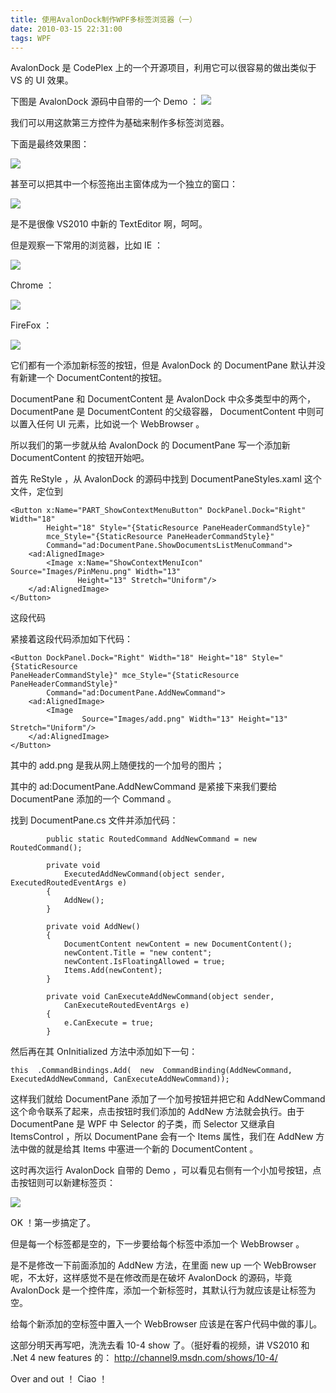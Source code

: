 ```yaml
---
title: 使用AvalonDock制作WPF多标签浏览器（一）
date: 2010-03-15 22:31:00
tags: WPF
---
```


AvalonDock  是  CodePlex  上的一个开源项目，利用它可以很容易的做出类似于  VS  的  UI  效果。

下图是  AvalonDock  源码中自带的一个  Demo  ：
![](http://images.cnblogs.com/cnblogs_com/cuipengfei/2010-03-15_21-01-24.jpg)

我们可以用这款第三方控件为基础来制作多标签浏览器。

下面是最终效果图：

![](http://images.cnblogs.com/cnblogs_com/cuipengfei/2010-03-15_21-46-42.jpg)

甚至可以把其中一个标签拖出主窗体成为一个独立的窗口：

![](http://images.cnblogs.com/cnblogs_com/cuipengfei/2010-03-15_21-49-41.jpg)

是不是很像  VS2010  中新的  TextEditor  啊，呵呵。

但是观察一下常用的浏览器，比如  IE  ：

![](http://images.cnblogs.com/cnblogs_com/cuipengfei/2010-03-15_21-08-15.jpg)

Chrome  ：

![](http://images.cnblogs.com/cnblogs_com/cuipengfei/2010-03-15_21-06-04.jpg)

FireFox  ：

![](http://images.cnblogs.com/cnblogs_com/cuipengfei/2010-03-15_21-06-25.jpg)

它们都有一个添加新标签的按钮，但是  AvalonDock  的  DocumentPane  默认并没有新建一个  DocumentContent的按钮。

DocumentPane  和  DocumentContent  是  AvalonDock  中众多类型中的两个，  DocumentPane  是
DocumentContent  的父级容器，  DocumentContent  中则可以置入任何  UI  元素，比如说一个  WebBrowser
。

所以我们的第一步就从给  AvalonDock  的  DocumentPane  写一个添加新  DocumentContent  的按钮开始吧。

首先  ReStyle  ，从  AvalonDock  的源码中找到  DocumentPaneStyles.xaml  这个文件，定位到

```
<Button x:Name="PART_ShowContextMenuButton" DockPanel.Dock="Right" Width="18"
        Height="18" Style="{StaticResource PaneHeaderCommandStyle}"
        mce_Style="{StaticResource PaneHeaderCommandStyle}"
        Command="ad:DocumentPane.ShowDocumentsListMenuCommand">
    <ad:AlignedImage>
        <Image x:Name="ShowContextMenuIcon" Source="Images/PinMenu.png" Width="13"
               Height="13" Stretch="Uniform"/>
    </ad:AlignedImage>
</Button>
```

这段代码

紧接着这段代码添加如下代码：

```
<Button DockPanel.Dock="Right" Width="18" Height="18" Style="{StaticResource
PaneHeaderCommandStyle}" mce_Style="{StaticResource PaneHeaderCommandStyle}"
        Command="ad:DocumentPane.AddNewCommand">
    <ad:AlignedImage>
        <Image
                Source="Images/add.png" Width="13" Height="13" Stretch="Uniform"/>
    </ad:AlignedImage>
</Button>
```

其中的  add.png  是我从网上随便找的一个加号的图片；

其中的  ad:DocumentPane.AddNewCommand  是紧接下来我们要给  DocumentPane  添加的一个  Command  。

找到  DocumentPane.cs  文件并添加代码：

```
        public static RoutedCommand AddNewCommand = new RoutedCommand();

        private void
            ExecutedAddNewCommand(object sender, ExecutedRoutedEventArgs e)
        {
            AddNew();
        }

        private void AddNew()
        {
            DocumentContent newContent = new DocumentContent();
            newContent.Title = "new content";
            newContent.IsFloatingAllowed = true;
            Items.Add(newContent);
        }

        private void CanExecuteAddNewCommand(object sender,
            CanExecuteRoutedEventArgs e)
        {
            e.CanExecute = true;
        }
```

然后再在其  OnInitialized  方法中添加如下一句：

```
this  .CommandBindings.Add(  new  CommandBinding(AddNewCommand,
ExecutedAddNewCommand, CanExecuteAddNewCommand));
```

这样我们就给  DocumentPane  添加了一个加号按钮并把它和  AddNewCommand  这个命令联系了起来，点击按钮时我们添加的
AddNew  方法就会执行。由于  DocumentPane  是  WPF  中  Selector  的子类，而  Selector  又继承自
ItemsControl  ，所以  DocumentPane  会有一个  Items  属性，我们在  AddNew  方法中做的就是给其  Items
中塞进一个新的  DocumentContent  。

这时再次运行  AvalonDock  自带的  Demo  ，可以看见右侧有一个小加号按钮，点击按钮则可以新建标签页：

![](http://images.cnblogs.com/cnblogs_com/cuipengfei/2010-03-15_21-34-27.jpg)

OK  ！第一步搞定了。

但是每一个标签都是空的，下一步要给每个标签中添加一个  WebBrowser  。

是不是修改一下前面添加的  AddNew  方法，在里面  new up  一个  WebBrowser  呢，不太好，这样感觉不是在修改而是在破坏
AvalonDock  的源码，毕竟  AvalonDock  是一个控件库，添加一个新标签时，其默认行为就应该是让标签为空。

给每个新添加的空标签中置入一个  WebBrowser  应该是在客户代码中做的事儿。

这部分明天再写吧，洗洗去看  10-4 show  了。（挺好看的视频，讲  VS2010  和  .Net 4 new features  的：
[http://channel9.msdn.com/shows/10-4/  ](http://channel9.msdn.com/shows/10-4/)

Over and out  ！  Ciao  ！
